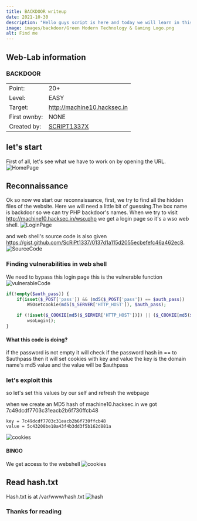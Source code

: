 ```yaml
---
title: BACKDOOR writeup
date: 2021-10-30
description: "Hello guys script is here and today we will learn in this post how we can own backdoor web-lab"
image: images/backdoor/Green Modern Technology & Gaming Logo.png
alt: Find me
---
```


## Web-Lab information

### BACKDOOR

|              |                                                     |
| ------------ | --------------------------------------------------- |
| Point:       | 20+                                                 |
| Level:       | EASY                                                |
| Target:      | http://machine10.hacksec.in                         |
| First ownby: | NONE                                                |
| Created by:  | [SCRIPT1337X](https://www.app.hacksec.in/profile/1) |

## let's start


First of all, let's see what we have to work on by opening the URL.
![HomePage](/images/backdoor/2021-10-30-231640_1366x768_scrot.png)

## Reconnaissance

Ok so now we start our reconnaissance, first, we try to find all the hidden files of the website. Here we will need a little bit of guessing.The box name is backdoor so we can try PHP backdoor's names.
When we try to visit http://machine10.hacksec.in/wso.php we get a login page so it's a wso web shell.
![LoginPage](/images/backdoor/2021-10-30-232355_1366x768_scrot.png)

and web shell's source code is also given https://gist.github.com/ScRiPt1337/0137d1a115d2055ecbefefc46a462ec8.
![SourceCode](/images/backdoor/2021-10-30-233010_1366x768_scrot.png)

### Finding vulnerabilities in web shell
We need to bypass this login page this is the vulnerable function
![vulnerableCode](/images/backdoor/2021-10-30-233128_1366x768_scrot.png)
```php
if(!empty($auth_pass)) {
    if(isset($_POST['pass']) && (md5($_POST['pass']) == $auth_pass))
        WSOsetcookie(md5($_SERVER['HTTP_HOST']), $auth_pass);

    if (!isset($_COOKIE[md5($_SERVER['HTTP_HOST'])]) || ($_COOKIE[md5($_SERVER['HTTP_HOST'])] != $auth_pass))
        wsoLogin();
}
```
#### What this code is doing?

if the password is not empty it will check if the password hash in ==  to $authpass
then it will set cookies with key and value
the key is the domain name's md5 value and the value will be $authpass

### let's exploit this
so let's set this values by our self and refresh the webpage

when we create an MD5 hash of machine10.hacksec.in  we got 7c49dcdf7703c31eacb2b6f730ffcb48

```
key = 7c49dcdf7703c31eacb2b6f730ffcb48
value = 5c43208be18a43f4b3dd3f5b162d881a
```

![cookies](/images/backdoor/2021-10-30-234357_1366x768_scrot.png)

#### BINGO 
We get access to the webshell 
![cookies](/images/backdoor/2021-10-30-234627_1366x768_scrot.png)

## Read hash.txt
Hash.txt is at /var/www/hash.txt
![hash](/images/backdoor/2021-10-30-234754_1366x768_scrot.png)

### Thanks for reading